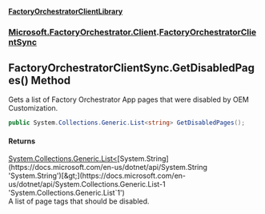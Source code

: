 #### [FactoryOrchestratorClientLibrary](./FactoryOrchestratorClientLibrary.md 'FactoryOrchestratorClientLibrary')
### [Microsoft.FactoryOrchestrator.Client](./Microsoft-FactoryOrchestrator-Client.md 'Microsoft.FactoryOrchestrator.Client').[FactoryOrchestratorClientSync](./Microsoft-FactoryOrchestrator-Client-FactoryOrchestratorClientSync.md 'Microsoft.FactoryOrchestrator.Client.FactoryOrchestratorClientSync')
## FactoryOrchestratorClientSync.GetDisabledPages() Method
Gets a list of Factory Orchestrator App pages that were disabled by OEM Customization.  
```csharp
public System.Collections.Generic.List<string> GetDisabledPages();
```
#### Returns
[System.Collections.Generic.List&lt;](https://docs.microsoft.com/en-us/dotnet/api/System.Collections.Generic.List-1 'System.Collections.Generic.List`1')[System.String](https://docs.microsoft.com/en-us/dotnet/api/System.String 'System.String')[&gt;](https://docs.microsoft.com/en-us/dotnet/api/System.Collections.Generic.List-1 'System.Collections.Generic.List`1')  
A list of page tags that should be disabled.  
